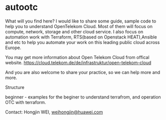 # autootc

What will you find here?
I would like to share some guide, sample code to help you to understand OpenTelekom Cloud. Most of them will focus on compute, network, storage and other cloud service. I also focus on automation work with Terraform, RTS(based on Openstack HEAT),Ansible and etc to help you automate your work on this leading public cloud across Europe.

You may get more information about Open Telekom Cloud from offical website. https://cloud.telekom.de/de/infrastruktur/open-telekom-cloud

And you are also welcome to share your practice, so we can help more and more.

Structure

beginner - examples for the beginer to understand terrafrom, and operation OTC with terraform.


Contact:
Hongjin WEI, weihongjin@huawei.com

